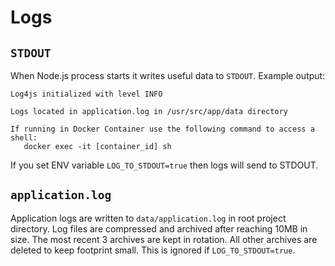 # Logs

## `STDOUT`

When Node.js process starts it writes useful data to `STDOUT`. Example output:

```text
Log4js initialized with level INFO 

Logs located in application.log in /usr/src/app/data directory

If running in Docker Container use the following command to access a shell:
   docker exec -it [container_id] sh
```

If you set ENV variable `LOG_TO_STDOUT=true` then logs will send to STDOUT.

## `application.log`

Application logs are written to `data/application.log` in root project directory. Log files are compressed and archived
after reaching 10MB in size. The most recent 3 archives are kept in rotation. All other archives are deleted to keep
footprint small. This is ignored if `LOG_TO_STDOUT=true`.
